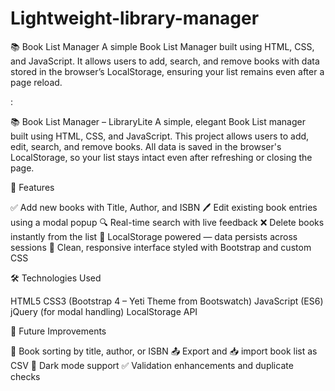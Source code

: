 # Lightweight-library-manager
📚 Book List Manager
A simple Book List Manager built using HTML, CSS, and JavaScript.
It allows users to add, search, and remove books with data stored in the browser’s LocalStorage, ensuring your list remains even after a page reload.

:

📚 Book List Manager – LibraryLite
A simple, elegant Book List manager built using HTML, CSS, and JavaScript.
This project allows users to add, edit, search, and remove books. All data is saved in the browser's LocalStorage, so your list stays intact even after refreshing or closing the page.

🚀 Features

✅ Add new books with Title, Author, and ISBN
🖊️ Edit existing book entries using a modal popup
🔍 Real-time search with live feedback
❌ Delete books instantly from the list
💾 LocalStorage powered — data persists across sessions
🎨 Clean, responsive interface styled with Bootstrap and custom CSS

🛠️ Technologies Used

HTML5
CSS3 (Bootstrap 4 – Yeti Theme from Bootswatch)
JavaScript (ES6)
jQuery (for modal handling)
LocalStorage API


📌 Future Improvements

🔁 Book sorting by title, author, or ISBN
📤 Export and 📥 import book list as CSV
🌙 Dark mode support
✅ Validation enhancements and duplicate checks

